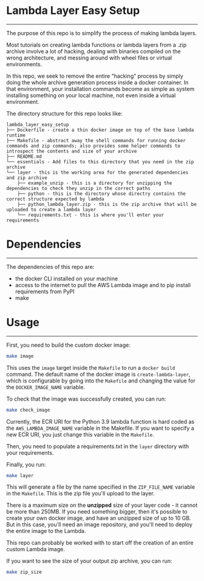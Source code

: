 # Lambda Layer Easy Setup
***
The purpose of this repo is to simplify the process of making lambda layers.

Most tutorials on creating lambda functions or lambda layers from a .zip archive involve a lot of hacking, dealing with binaries compiled on the wrong architecture,
and messing around with wheel files or virtual environments.

In this repo, we seek to remove the entire "hacking" process by simply doing the whole archive generation process inside a docker container.
In that environment, your installation commands become as simple as system installing something on your local machine, not even inside a virtual environment.

The directory structure for this repo looks like:
```
lambda_layer_easy_setup
├── Dockerfile - create a thin docker image on top of the base lambda runtime
├── Makefile - abstract away the shell commands for running docker commands and zip commands; also provides some helper commands to introspect the contents and size of your archive
├── README.md
└── essentials - Add files to this directory that you need in the zip archive
└── layer - this is the working area for the generated dependencies and zip archive
    ├── example_unzip - this is a directory for unzipping the dependencies to check they unzip in the correct paths
    ├── python - this is the directory whose directry contains the correct structure expected by lambda
    ├── python_lambda_layer.zip - this is the zip archive that will be uploaded to create a lambda layer
    └── requirements.txt - this is where you'll enter your requirements
```
# Dependencies
***
The dependencies of this repo are:
* the docker CLI installed on your machine
* access to the internet to pull the AWS Lambda image and to pip install requirements from PyPI
* make
# Usage
***
First, you need to build the custom docker image:
```bash
make image
```

This uses the `image` target inside the `Makefile` to run a `docker build` command.
The default name of the docker image is `create-lambda-layer`, which is configurable by going into the `Makefile` and changing the value for the
`DOCKER_IMAGE_NAME` variable.

To check that the image was successfully created, you can run:
```bash
make check_image
```

Currently, the ECR URI for the Python 3.9 lambda function is hard coded as the `AWS_LAMBDA_IMAGE_NAME` variable in the Makefile.
If you want to specify a new ECR URI, you just change this variable in the `Makefile`.

Then, you need to populate a requirements.txt in the `layer` directory with your requirements.


Finally, you run:
```bash
make layer
```

This will generate a file by the name specified in the `ZIP_FILE_NAME` variable in the `Makefile`.
This is the zip file you'll upload to the layer.

There is a maximum size on the **unzipped** size of your layer code - it cannot be more than 250MB.
If you need something bigger, then it's possible to create your own docker image, and have an unzipped size of up to 10 GB.
But in this case, you'll need an image repository, and you'll need to deploy the entire image to the Lambda.

This repo can probably be worked with to start off the creation of an entire custom Lambda image.

If you want to see the size of your output zip archive, you can run:
```bash
make zip_size
```
